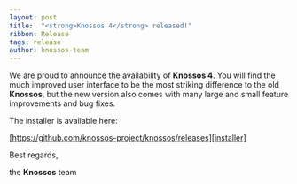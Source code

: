 ```yaml
---
layout: post
title:  "<strong>Knossos 4</strong> released!"
ribbon: Release
tags: release
author: knossos-team
---
```


We are proud to announce the availability of **Knossos 4**. You will find the
much improved user interface to be the most striking difference to the old **Knossos**,
but the new version also comes with many large and small feature improvements and bug fixes.

The installer is available here:

[https://github.com/knossos-project/knossos/releases][installer]

Best regards,

the **Knossos** team

[installer]:      https://github.com/knossos-project/knossos/releases
